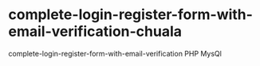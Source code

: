 # complete-login-register-form-with-email-verification-chuala
complete-login-register-form-with-email-verification PHP MysQl
